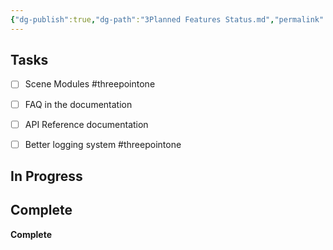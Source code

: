 ```yaml
---
{"dg-publish":true,"dg-path":"3Planned Features Status.md","permalink":"/3-planned-features-status/","title":"Planned Features Status","pinned":true,"noteIcon":"2"}
---
```



## Tasks

- [ ] Scene Modules #threepointone
- [ ] FAQ in the documentation
- [ ] API Reference documentation
- [ ] Better logging system #threepointone


## In Progress



## Complete

**Complete**




